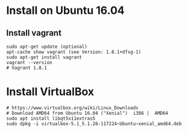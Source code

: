 # Install on Ubuntu 16.04
## Install vagrant
```
sudo apt-get update (optional)
apt-cache show vagrant (see Version: 1.8.1+dfsg-1)
sudo apt-get install vagrant
vagrant --version
# Vagrant 1.8.1
```
# Install VirtualBox
```
# https://www.virtualbox.org/wiki/Linux_Downloads
# Download AMD64 from Ubuntu 16.04 ("Xenial")  i386 |  AMD64
sudo apt install libqt5x11extras5
sudo dpkg -i virtualbox-5.1_5.1.26-117224~Ubuntu~xenial_amd64.deb
```


